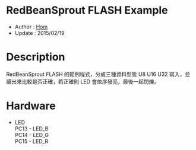 RedBeanSprout FLASH Example
========
* Author  : [Hom](http://about.me/Hom)
* Update  : 2015/02/19

Description
========
RedBeanSprout FLASH 的範例程式，分成三種資料型態 U8 U16 U32 寫入，並讀出來比較是否正確，若正確則 LED 會依序發亮，最後一起閃爍。

Hardware
========
* LED  
PC13 - LED_B  
PC14 - LED_G  
PC15 - LED_R  
